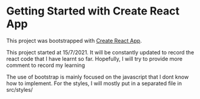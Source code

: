 # Getting Started with Create React App

This project was bootstrapped with [Create React App](https://github.com/facebook/create-react-app).

This project started at 15/7/2021. It will be constantly updated to record the react code that I have learnt so far. Hopefully, I will try to provide more comment to record my learning

The use of bootstrap is mainly focused on the javascript that I dont know how to implement. For the styles, I will mostly put in a separated file in src/styles/
